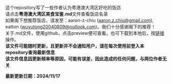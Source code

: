 这个repository写了一些作者认为粤港澳大湾区好吃的饭店\
请点击**粤港澳大湾区美食宝鉴.md**文件查看饭店名录\
如果阁下想推荐饭店，请发至：aaron-z-chiu (aaron.z.chiu@gmail.com), eatton (wuyutong20040809@outlook.com)。我们十分感谢阁下的推荐！\
关于.md文件，使用github，点击preview便可查看。也可下载到本地后，按[链接](https://blog.csdn.net/LotionL/article/details/120664614)操作。\
**该文件可能随时更新，且更新并不会通知用户，请在每次使用前登入本repository查询最新信息**\
**该文件信息因更新频率等原因，可能有误差，因此造成的任何问题，与两位作者无关**

**最新更新日期：2024/11/17**
